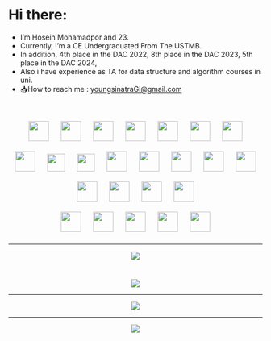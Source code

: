 # Hi there:
- I’m Hosein Mohamadpor and 23.<br>
- Currently, I’m a CE Undergraduated From The USTMB.<br>
- In addition, 4th place in the DAC 2022, 8th place in the DAC 2023, 5th place in the DAC 2024,<br>
- Also i have experience as TA for data structure and algorithm courses in uni.<br>
- 📥How to reach me : youngsinatraGi@gmail.com

#
<div align="center">
<img style="margin: 10px" src="https://img.icons8.com/?size=100&id=108784&format=png&color=000000" height="40" />  <img style="margin: 10px" src="https://img.icons8.com/?size=100&id=nCj4PvnCO0tZ&format=png&color=000000" height="40" />  <img style="margin: 10px" src="https://img.icons8.com/?size=100&id=44442&format=png&color=000000" height="40" />  <img style="margin: 10px" src="https://img.icons8.com/?size=100&id=13441&format=png&color=000000" height="40" />  <img style="margin: 10px" src="https://img.icons8.com/?size=100&id=55251&format=png&color=000000" height="40" />  <img style="margin: 10px" src="https://img.icons8.com/?size=100&id=40669&format=png&color=000000" height="40" />  <img style="margin: 10px" src="https://img.icons8.com/?size=100&id=7gdY5qNXaKC0&format=png&color=000000" height="40" /><br><img style="margin: 10px" src="https://img.icons8.com/?size=100&id=1BC75jFEBED6&format=png&color=000000" height="40" />  <img style="margin: 10px" src="https://github.com/user-attachments/assets/fbc00f8e-c4cd-400e-8838-87440c185953" height="35" />    <img style="margin: 10px" src="https://github.com/user-attachments/assets/ee7ca533-09a2-4bca-93d4-9797f8f2d16c" height="35" />   <img style="margin: 10px" src="https://img.icons8.com/?size=100&id=PZQVBAxaueDJ&format=png&color=000000" height="40" /> <img style="margin: 10px" src="https://img.icons8.com/?size=100&id=MWiBjkuHeMVq&format=png&color=000000" height="40" />  <img style="margin: 10px" src="https://img.icons8.com/?size=100&id=54087&format=png&color=000000" height="40" />  <img style="margin: 10px" src="https://img.icons8.com/?size=100&id=123603&format=png&color=000000" height="40" />  <img style="margin: 10px" src="https://github.com/user-attachments/assets/d0477fbc-74f3-4fe2-a186-f8d78dd65396" height="40"/><br><img style="margin: 10px" src="https://img.icons8.com/?size=100&id=38561&format=png&color=000000" height="40" />  <img style="margin: 10px" src="https://github.com/user-attachments/assets/b3af2b1a-20ce-4c00-9aff-3159a1809f94" height="40" />  <img style="margin: 10px" src="https://img.icons8.com/?size=100&id=laYYF3dV0Iew&format=png&color=000000" height="40" />  <img style="margin: 10px" src="https://img.icons8.com/?size=100&id=9nLaR5KFGjN0&format=png&color=000000" height="40" /><br><img style="margin: 10px" src="https://img.icons8.com/?size=100&id=apebs8fnmi4m&format=png&color=000000" height="40" />  <img style="margin: 10px" src="https://github.com/user-attachments/assets/2fb1a8fa-d412-4df2-9718-e5d9d2460e34" height="40" />  <img style="margin: 10px" src="https://img.icons8.com/?size=100&id=aR9CXyMagKIS&format=png&color=000000" height="40" />  <img style="margin: 10px" src="https://img.icons8.com/?size=100&id=xSkewUSqtErH&format=png&color=000000" height="40" />  <img style="margin: 10px" src="https://github.com/user-attachments/assets/5bea71c6-1577-4737-9329-140ccb68b7c7" height="40" />

---
![](https://github-readme-stats.vercel.app/api?username=younghosein&theme=discord_old_blurple&hide_border=true&include_all_commits=true&count_private=true)

#
![](https://github-readme-stats.vercel.app/api/top-langs/?username=younghosein&theme=discord_old_blurple&hide_border=true&include_all_commits=true&count_private=true&layout=compact)

---
![](https://github-profile-trophy.vercel.app/?username=younghosein&theme=apprentice&no-frame=true&no-bg=true&margin-w=4)

---
[![](https://visitcount.itsvg.in/api?id=younghosein&icon=2&color=1)](https://visitcount.itsvg.in)
